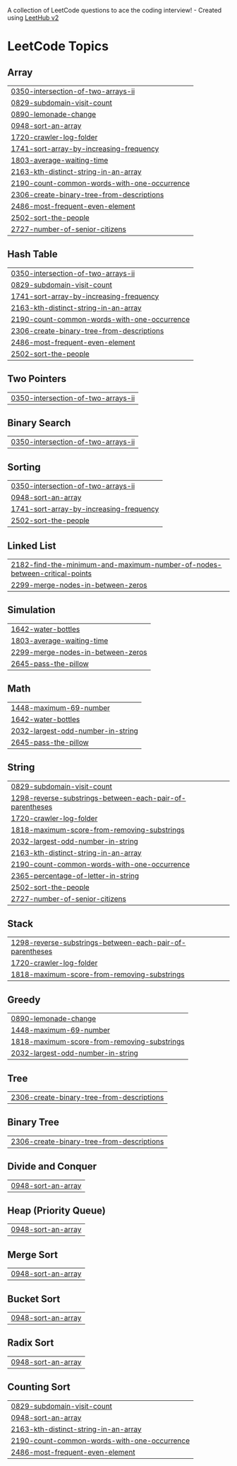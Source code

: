 A collection of LeetCode questions to ace the coding interview! - Created using [LeetHub v2](https://github.com/arunbhardwaj/LeetHub-2.0)
<!---LeetCode Topics Start-->
# LeetCode Topics
## Array
|  |
| ------- |
| [0350-intersection-of-two-arrays-ii](https://github.com/hudhyfa/Leetcode/tree/master/0350-intersection-of-two-arrays-ii) |
| [0829-subdomain-visit-count](https://github.com/hudhyfa/Leetcode/tree/master/0829-subdomain-visit-count) |
| [0890-lemonade-change](https://github.com/hudhyfa/Leetcode/tree/master/0890-lemonade-change) |
| [0948-sort-an-array](https://github.com/hudhyfa/Leetcode/tree/master/0948-sort-an-array) |
| [1720-crawler-log-folder](https://github.com/hudhyfa/Leetcode/tree/master/1720-crawler-log-folder) |
| [1741-sort-array-by-increasing-frequency](https://github.com/hudhyfa/Leetcode/tree/master/1741-sort-array-by-increasing-frequency) |
| [1803-average-waiting-time](https://github.com/hudhyfa/Leetcode/tree/master/1803-average-waiting-time) |
| [2163-kth-distinct-string-in-an-array](https://github.com/hudhyfa/Leetcode/tree/master/2163-kth-distinct-string-in-an-array) |
| [2190-count-common-words-with-one-occurrence](https://github.com/hudhyfa/Leetcode/tree/master/2190-count-common-words-with-one-occurrence) |
| [2306-create-binary-tree-from-descriptions](https://github.com/hudhyfa/Leetcode/tree/master/2306-create-binary-tree-from-descriptions) |
| [2486-most-frequent-even-element](https://github.com/hudhyfa/Leetcode/tree/master/2486-most-frequent-even-element) |
| [2502-sort-the-people](https://github.com/hudhyfa/Leetcode/tree/master/2502-sort-the-people) |
| [2727-number-of-senior-citizens](https://github.com/hudhyfa/Leetcode/tree/master/2727-number-of-senior-citizens) |
## Hash Table
|  |
| ------- |
| [0350-intersection-of-two-arrays-ii](https://github.com/hudhyfa/Leetcode/tree/master/0350-intersection-of-two-arrays-ii) |
| [0829-subdomain-visit-count](https://github.com/hudhyfa/Leetcode/tree/master/0829-subdomain-visit-count) |
| [1741-sort-array-by-increasing-frequency](https://github.com/hudhyfa/Leetcode/tree/master/1741-sort-array-by-increasing-frequency) |
| [2163-kth-distinct-string-in-an-array](https://github.com/hudhyfa/Leetcode/tree/master/2163-kth-distinct-string-in-an-array) |
| [2190-count-common-words-with-one-occurrence](https://github.com/hudhyfa/Leetcode/tree/master/2190-count-common-words-with-one-occurrence) |
| [2306-create-binary-tree-from-descriptions](https://github.com/hudhyfa/Leetcode/tree/master/2306-create-binary-tree-from-descriptions) |
| [2486-most-frequent-even-element](https://github.com/hudhyfa/Leetcode/tree/master/2486-most-frequent-even-element) |
| [2502-sort-the-people](https://github.com/hudhyfa/Leetcode/tree/master/2502-sort-the-people) |
## Two Pointers
|  |
| ------- |
| [0350-intersection-of-two-arrays-ii](https://github.com/hudhyfa/Leetcode/tree/master/0350-intersection-of-two-arrays-ii) |
## Binary Search
|  |
| ------- |
| [0350-intersection-of-two-arrays-ii](https://github.com/hudhyfa/Leetcode/tree/master/0350-intersection-of-two-arrays-ii) |
## Sorting
|  |
| ------- |
| [0350-intersection-of-two-arrays-ii](https://github.com/hudhyfa/Leetcode/tree/master/0350-intersection-of-two-arrays-ii) |
| [0948-sort-an-array](https://github.com/hudhyfa/Leetcode/tree/master/0948-sort-an-array) |
| [1741-sort-array-by-increasing-frequency](https://github.com/hudhyfa/Leetcode/tree/master/1741-sort-array-by-increasing-frequency) |
| [2502-sort-the-people](https://github.com/hudhyfa/Leetcode/tree/master/2502-sort-the-people) |
## Linked List
|  |
| ------- |
| [2182-find-the-minimum-and-maximum-number-of-nodes-between-critical-points](https://github.com/hudhyfa/Leetcode/tree/master/2182-find-the-minimum-and-maximum-number-of-nodes-between-critical-points) |
| [2299-merge-nodes-in-between-zeros](https://github.com/hudhyfa/Leetcode/tree/master/2299-merge-nodes-in-between-zeros) |
## Simulation
|  |
| ------- |
| [1642-water-bottles](https://github.com/hudhyfa/Leetcode/tree/master/1642-water-bottles) |
| [1803-average-waiting-time](https://github.com/hudhyfa/Leetcode/tree/master/1803-average-waiting-time) |
| [2299-merge-nodes-in-between-zeros](https://github.com/hudhyfa/Leetcode/tree/master/2299-merge-nodes-in-between-zeros) |
| [2645-pass-the-pillow](https://github.com/hudhyfa/Leetcode/tree/master/2645-pass-the-pillow) |
## Math
|  |
| ------- |
| [1448-maximum-69-number](https://github.com/hudhyfa/Leetcode/tree/master/1448-maximum-69-number) |
| [1642-water-bottles](https://github.com/hudhyfa/Leetcode/tree/master/1642-water-bottles) |
| [2032-largest-odd-number-in-string](https://github.com/hudhyfa/Leetcode/tree/master/2032-largest-odd-number-in-string) |
| [2645-pass-the-pillow](https://github.com/hudhyfa/Leetcode/tree/master/2645-pass-the-pillow) |
## String
|  |
| ------- |
| [0829-subdomain-visit-count](https://github.com/hudhyfa/Leetcode/tree/master/0829-subdomain-visit-count) |
| [1298-reverse-substrings-between-each-pair-of-parentheses](https://github.com/hudhyfa/Leetcode/tree/master/1298-reverse-substrings-between-each-pair-of-parentheses) |
| [1720-crawler-log-folder](https://github.com/hudhyfa/Leetcode/tree/master/1720-crawler-log-folder) |
| [1818-maximum-score-from-removing-substrings](https://github.com/hudhyfa/Leetcode/tree/master/1818-maximum-score-from-removing-substrings) |
| [2032-largest-odd-number-in-string](https://github.com/hudhyfa/Leetcode/tree/master/2032-largest-odd-number-in-string) |
| [2163-kth-distinct-string-in-an-array](https://github.com/hudhyfa/Leetcode/tree/master/2163-kth-distinct-string-in-an-array) |
| [2190-count-common-words-with-one-occurrence](https://github.com/hudhyfa/Leetcode/tree/master/2190-count-common-words-with-one-occurrence) |
| [2365-percentage-of-letter-in-string](https://github.com/hudhyfa/Leetcode/tree/master/2365-percentage-of-letter-in-string) |
| [2502-sort-the-people](https://github.com/hudhyfa/Leetcode/tree/master/2502-sort-the-people) |
| [2727-number-of-senior-citizens](https://github.com/hudhyfa/Leetcode/tree/master/2727-number-of-senior-citizens) |
## Stack
|  |
| ------- |
| [1298-reverse-substrings-between-each-pair-of-parentheses](https://github.com/hudhyfa/Leetcode/tree/master/1298-reverse-substrings-between-each-pair-of-parentheses) |
| [1720-crawler-log-folder](https://github.com/hudhyfa/Leetcode/tree/master/1720-crawler-log-folder) |
| [1818-maximum-score-from-removing-substrings](https://github.com/hudhyfa/Leetcode/tree/master/1818-maximum-score-from-removing-substrings) |
## Greedy
|  |
| ------- |
| [0890-lemonade-change](https://github.com/hudhyfa/Leetcode/tree/master/0890-lemonade-change) |
| [1448-maximum-69-number](https://github.com/hudhyfa/Leetcode/tree/master/1448-maximum-69-number) |
| [1818-maximum-score-from-removing-substrings](https://github.com/hudhyfa/Leetcode/tree/master/1818-maximum-score-from-removing-substrings) |
| [2032-largest-odd-number-in-string](https://github.com/hudhyfa/Leetcode/tree/master/2032-largest-odd-number-in-string) |
## Tree
|  |
| ------- |
| [2306-create-binary-tree-from-descriptions](https://github.com/hudhyfa/Leetcode/tree/master/2306-create-binary-tree-from-descriptions) |
## Binary Tree
|  |
| ------- |
| [2306-create-binary-tree-from-descriptions](https://github.com/hudhyfa/Leetcode/tree/master/2306-create-binary-tree-from-descriptions) |
## Divide and Conquer
|  |
| ------- |
| [0948-sort-an-array](https://github.com/hudhyfa/Leetcode/tree/master/0948-sort-an-array) |
## Heap (Priority Queue)
|  |
| ------- |
| [0948-sort-an-array](https://github.com/hudhyfa/Leetcode/tree/master/0948-sort-an-array) |
## Merge Sort
|  |
| ------- |
| [0948-sort-an-array](https://github.com/hudhyfa/Leetcode/tree/master/0948-sort-an-array) |
## Bucket Sort
|  |
| ------- |
| [0948-sort-an-array](https://github.com/hudhyfa/Leetcode/tree/master/0948-sort-an-array) |
## Radix Sort
|  |
| ------- |
| [0948-sort-an-array](https://github.com/hudhyfa/Leetcode/tree/master/0948-sort-an-array) |
## Counting Sort
|  |
| ------- |
| [0829-subdomain-visit-count](https://github.com/hudhyfa/Leetcode/tree/master/0829-subdomain-visit-count) |
| [0948-sort-an-array](https://github.com/hudhyfa/Leetcode/tree/master/0948-sort-an-array) |
| [2163-kth-distinct-string-in-an-array](https://github.com/hudhyfa/Leetcode/tree/master/2163-kth-distinct-string-in-an-array) |
| [2190-count-common-words-with-one-occurrence](https://github.com/hudhyfa/Leetcode/tree/master/2190-count-common-words-with-one-occurrence) |
| [2486-most-frequent-even-element](https://github.com/hudhyfa/Leetcode/tree/master/2486-most-frequent-even-element) |
<!---LeetCode Topics End-->